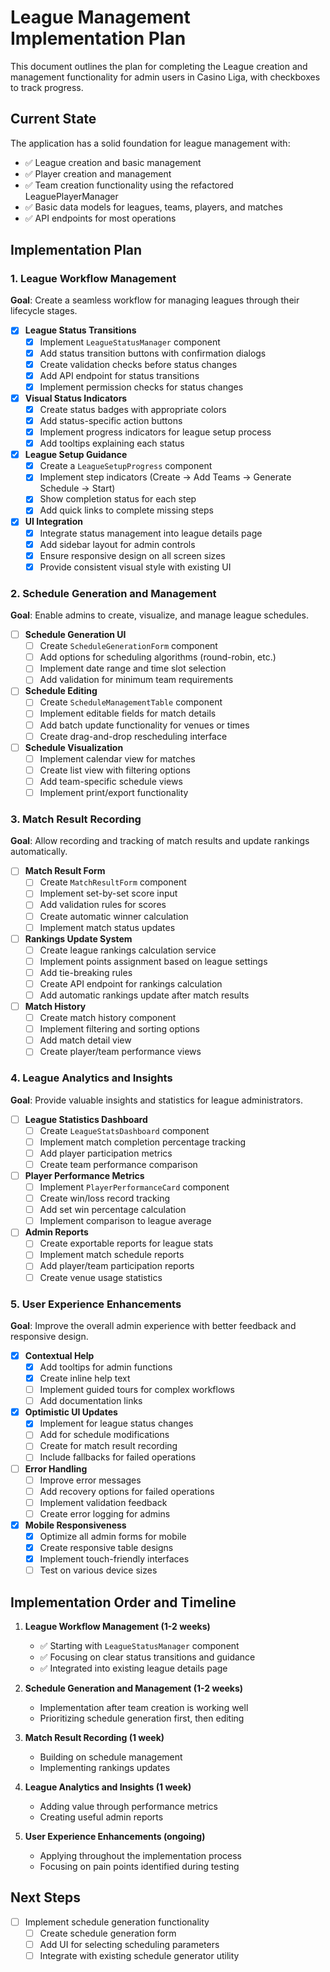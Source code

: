 # League Management Implementation Plan

This document outlines the plan for completing the League creation and management functionality for admin users in Casino Liga, with checkboxes to track progress.

## Current State

The application has a solid foundation for league management with:
- ✅ League creation and basic management
- ✅ Player creation and management
- ✅ Team creation functionality using the refactored LeaguePlayerManager
- ✅ Basic data models for leagues, teams, players, and matches
- ✅ API endpoints for most operations

## Implementation Plan

### 1. League Workflow Management

**Goal**: Create a seamless workflow for managing leagues through their lifecycle stages.

- [x] **League Status Transitions**
  - [x] Implement `LeagueStatusManager` component
  - [x] Add status transition buttons with confirmation dialogs
  - [x] Create validation checks before status changes
  - [x] Add API endpoint for status transitions
  - [x] Implement permission checks for status changes

- [x] **Visual Status Indicators**
  - [x] Create status badges with appropriate colors
  - [x] Add status-specific action buttons
  - [x] Implement progress indicators for league setup process
  - [x] Add tooltips explaining each status

- [x] **League Setup Guidance**
  - [x] Create a `LeagueSetupProgress` component
  - [x] Implement step indicators (Create → Add Teams → Generate Schedule → Start)
  - [x] Show completion status for each step
  - [x] Add quick links to complete missing steps

- [x] **UI Integration**
  - [x] Integrate status management into league details page
  - [x] Add sidebar layout for admin controls
  - [x] Ensure responsive design on all screen sizes
  - [x] Provide consistent visual style with existing UI

### 2. Schedule Generation and Management

**Goal**: Enable admins to create, visualize, and manage league schedules.

- [ ] **Schedule Generation UI**
  - [ ] Create `ScheduleGenerationForm` component
  - [ ] Add options for scheduling algorithms (round-robin, etc.)
  - [ ] Implement date range and time slot selection
  - [ ] Add validation for minimum team requirements

- [ ] **Schedule Editing**
  - [ ] Create `ScheduleManagementTable` component
  - [ ] Implement editable fields for match details
  - [ ] Add batch update functionality for venues or times
  - [ ] Create drag-and-drop rescheduling interface

- [ ] **Schedule Visualization**
  - [ ] Implement calendar view for matches
  - [ ] Create list view with filtering options
  - [ ] Add team-specific schedule views
  - [ ] Implement print/export functionality

### 3. Match Result Recording

**Goal**: Allow recording and tracking of match results and update rankings automatically.

- [ ] **Match Result Form**
  - [ ] Create `MatchResultForm` component
  - [ ] Implement set-by-set score input
  - [ ] Add validation rules for scores
  - [ ] Create automatic winner calculation
  - [ ] Implement match status updates

- [ ] **Rankings Update System**
  - [ ] Create league rankings calculation service
  - [ ] Implement points assignment based on league settings
  - [ ] Add tie-breaking rules
  - [ ] Create API endpoint for rankings calculation
  - [ ] Add automatic rankings update after match results

- [ ] **Match History**
  - [ ] Create match history component
  - [ ] Implement filtering and sorting options
  - [ ] Add match detail view
  - [ ] Create player/team performance views

### 4. League Analytics and Insights

**Goal**: Provide valuable insights and statistics for league administrators.

- [ ] **League Statistics Dashboard**
  - [ ] Create `LeagueStatsDashboard` component
  - [ ] Implement match completion percentage tracking
  - [ ] Add player participation metrics
  - [ ] Create team performance comparison

- [ ] **Player Performance Metrics**
  - [ ] Implement `PlayerPerformanceCard` component
  - [ ] Create win/loss record tracking
  - [ ] Add set win percentage calculation
  - [ ] Implement comparison to league average

- [ ] **Admin Reports**
  - [ ] Create exportable reports for league stats
  - [ ] Implement match schedule reports
  - [ ] Add player/team participation reports
  - [ ] Create venue usage statistics

### 5. User Experience Enhancements

**Goal**: Improve the overall admin experience with better feedback and responsive design.

- [x] **Contextual Help**
  - [x] Add tooltips for admin functions
  - [x] Create inline help text
  - [ ] Implement guided tours for complex workflows
  - [ ] Add documentation links

- [x] **Optimistic UI Updates**
  - [x] Implement for league status changes
  - [ ] Add for schedule modifications
  - [ ] Create for match result recording
  - [ ] Include fallbacks for failed operations

- [ ] **Error Handling**
  - [ ] Improve error messages
  - [ ] Add recovery options for failed operations
  - [ ] Implement validation feedback
  - [ ] Create error logging for admins

- [x] **Mobile Responsiveness**
  - [x] Optimize all admin forms for mobile
  - [x] Create responsive table designs
  - [x] Implement touch-friendly interfaces
  - [ ] Test on various device sizes

## Implementation Order and Timeline

1. **League Workflow Management (1-2 weeks)**
   - ✅ Starting with `LeagueStatusManager` component
   - ✅ Focusing on clear status transitions and guidance
   - ✅ Integrated into existing league details page

2. **Schedule Generation and Management (1-2 weeks)**
   - Implementation after team creation is working well
   - Prioritizing schedule generation first, then editing

3. **Match Result Recording (1 week)**
   - Building on schedule management
   - Implementing rankings updates

4. **League Analytics and Insights (1 week)**
   - Adding value through performance metrics
   - Creating useful admin reports

5. **User Experience Enhancements (ongoing)**
   - Applying throughout the implementation process
   - Focusing on pain points identified during testing

## Next Steps

- [ ] Implement schedule generation functionality
  - [ ] Create schedule generation form
  - [ ] Add UI for selecting scheduling parameters
  - [ ] Integrate with existing schedule generator utility
